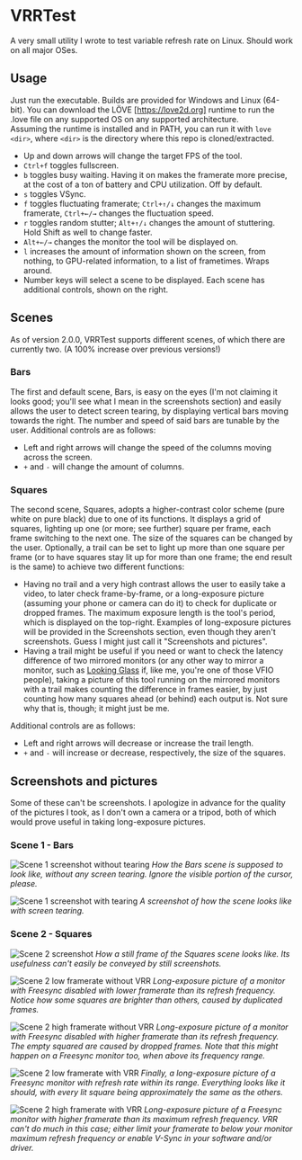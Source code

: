 # VRRTest
A very small utility I wrote to test variable refresh rate on Linux. Should work on all major OSes.

## Usage
Just run the executable. Builds are provided for Windows and Linux (64-bit). You can download the LÖVE [https://love2d.org] runtime to run the .love file on any supported OS on any supported architecture.  
Assuming the runtime is installed and in PATH, you can run it with `love <dir>`, where `<dir>` is the directory where this repo is cloned/extracted.  
* Up and down arrows will change the target FPS of the tool.  
* `Ctrl+f`  toggles fullscreen.
* `b` toggles busy waiting. Having it on makes the framerate more precise, at the cost of a ton of battery and CPU utilization. Off by default.  
* `s` toggles VSync.  
* `f` toggles fluctuating framerate; `Ctrl+↑/↓` changes the maximum framerate, `Ctrl+←/→` changes the fluctuation speed.  
* `r` toggles random stutter; `Alt+↑/↓` changes the amount of stuttering. Hold Shift as well to change faster.
* `Alt+←/→` changes the monitor the tool will be displayed on.
* `l` increases the amount of information shown on the screen, from nothing, to GPU-related information, to a list of frametimes. Wraps around.
* Number keys will select a scene to be displayed. Each scene has additional controls, shown on the right.

## Scenes
As of version 2.0.0, VRRTest supports different scenes, of which there are currently two. (A 100% increase over previous versions!)

### Bars
The first and default scene, Bars, is easy on the eyes (I'm not claiming it looks good; you'll see what I mean in the screenshots section) and easily allows the user to detect screen tearing, by displaying vertical bars moving towards the right. The number and speed of said bars are tunable by the user.
Additional controls are as follows:
* Left and right arrows will change the speed of the columns moving across the screen.  
* `+` and `-` will change the amount of columns.

### Squares
The second scene, Squares, adopts a higher-contrast color scheme (pure white on pure black) due to one of its functions. It displays a grid of squares, lighting up one (or more; see further) square per frame, each frame switching to the next one. The size of the squares can be changed by the user.
Optionally, a trail can be set to light up more than one square per frame (or to have squares stay lit up for more than one frame; the end result is the same) to achieve two different functions:
* Having no trail and a very high contrast allows the user to easily take a video, to later check frame-by-frame, or a long-exposure picture (assuming your phone or camera can do it) to check for duplicate or dropped frames. The maximum exposure length is the tool's period, which is displayed on the top-right. Examples of long-exposure pictures will be provided in the Screenshots section, even though they aren't screenshots. Guess I might just call it "Screenshots and pictures".
* Having a trail might be useful if you need or want to check the latency difference of two mirrored monitors (or any other way to mirror a monitor, such as [Looking Glass](https://looking-glass.io) if, like me, you're one of those VFIO people), taking a picture of this tool running on the mirrored monitors with a trail makes counting the difference in frames easier, by just counting how many squares ahead (or behind) each output is. Not sure why that is, though; it might just be me.

Additional controls are as follows:
* Left and right arrows will decrease or increase the trail length.
* `+` and `-` will increase or decrease, respectively, the size of the squares.

## Screenshots and pictures
Some of these can't be screenshots. I apologize in advance for the quality of the pictures I took, as I don't own a camera or a tripod, both of which would prove useful in taking long-exposure pictures.
### Scene 1 - Bars
![Scene 1 screenshot without tearing](https://nixo.la/img/vrrtest_scene1.png)
*How the Bars scene is supposed to look like, without any screen tearing. Ignore the visible portion of the cursor, please.*  


![Scene 1 screenshot with tearing](https://nixo.la/img/vrrtest_scene1_tearing.png)
*A screenshot of how the scene looks like with screen tearing.*  


### Scene 2 - Squares
![Scene 2 screenshot](https://nixo.la/img/vrrtest_scene2.png)
*How a still frame of the Squares scene looks like. Its usefulness can't easily be conveyed by still screenshots.*  


![Scene 2 low framerate without VRR](https://nixo.la/img/vrrtest_scene2_novrr_low.png)
*Long-exposure picture of a monitor with Freesync disabled with lower framerate than its refresh frequency. Notice how some squares are brighter than others, caused by duplicated frames.*  


![Scene 2 high framerate without VRR](https://nixo.la/img/vrrtest_scene2_novrr_high.png)
*Long-exposure picture of a monitor with Freesync disabled with higher framerate than its refresh frequency. The empty squared are caused by dropped frames. Note that this might happen on a Freesync monitor too, when above its frequency range.*  


![Scene 2 low framerate with VRR](https://nixo.la/img/vrrtest_scene2_vrr_low.png)
*Finally, a long-exposure picture of a Freesync monitor with refresh rate within its range. Everything looks like it should, with every lit square being approximately the same as the others.*  


![Scene 2 high framerate with VRR](https://nixo.la/img/vrrtest_scene2_vrr_high.png)
*Long-exposure picture of a Freesync monitor with higher framerate than its maximum refresh frequency. VRR can't do much in this case; either limit your framerate to below your monitor maximum refresh frequency or enable V-Sync in your software and/or driver.*
